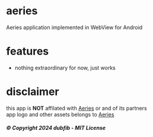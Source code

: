 # aeries
Aeries application implemented in WebView for Android

# features
+ nothing extraordinary for now, just works

# disclaimer
this app is **NOT** affilated with [Aeries](https://aeries.com/) or and of its partners  
app logo and other assets belongs to [Aeries](https://aeries.com/)  

##### © Copyright 2024 dubfib - MIT License
